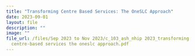 ```yaml
---
title: "Transforming Centre Based Services: The OneSLC Approach"
date: 2023-09-01
layout: file
description: ""
image: ""
file_url: /files/Sep 2023 to Nov 2023/c_103_ash_nhip 2023_transforming
  centre-based services the oneslc approach.pdf
---
```

